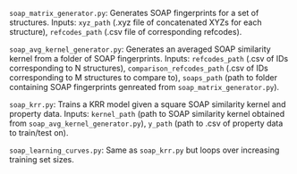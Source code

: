 `soap_matrix_generator.py`: Generates SOAP fingerprints for a set of structures. Inputs: `xyz_path` (.xyz file of concatenated XYZs for each structure), `refcodes_path` (.csv file of corresponding refcodes).

`soap_avg_kernel_generator.py`: Generates an averaged SOAP similarity kernel from a folder of SOAP fingerprints. Inputs: `refcodes_path` (.csv of IDs corresponding to N structures), `comparison_refcodes_path` (.csv of IDs corresponding to M structures to compare to), `soaps_path` (path to folder containing SOAP fingerprints genreated from `soap_matrix_generator.py`).

`soap_krr.py`: Trains a KRR model given a square SOAP similarity kernel and property data. Inputs: `kernel_path` (path to SOAP similarity kernel obtained from `soap_avg_kernel_generator.py`), `y_path` (path to .csv of property data to train/test on).

`soap_learning_curves.py`: Same as `soap_krr.py` but loops over increasing training set sizes.